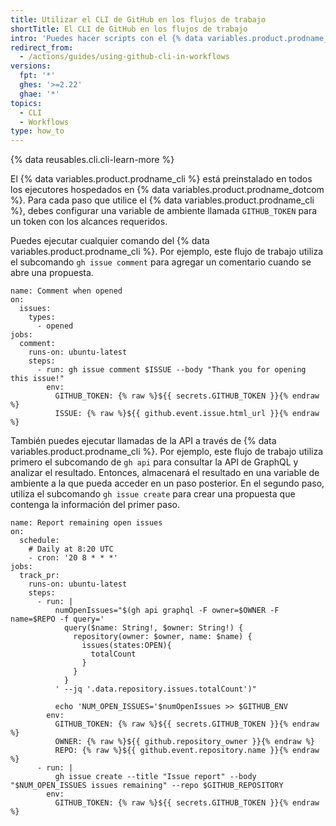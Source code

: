```yaml
---
title: Utilizar el CLI de GitHub en los flujos de trabajo
shortTitle: El CLI de GitHub en los flujos de trabajo
intro: 'Puedes hacer scripts con el {% data variables.product.prodname_cli %} en los flujos de trabajo de {% data variables.product.prodname_actions %}.'
redirect_from:
  - /actions/guides/using-github-cli-in-workflows
versions:
  fpt: '*'
  ghes: '>=2.22'
  ghae: '*'
topics:
  - CLI
  - Workflows
type: how_to
---
```


{% data reusables.cli.cli-learn-more %}

El {% data variables.product.prodname_cli %} está preinstalado en todos los ejecutores hospedados en {% data variables.product.prodname_dotcom %}. Para cada paso que utilice el {% data variables.product.prodname_cli %}, debes configurar una variable de ambiente llamada `GITHUB_TOKEN` para un token con los alcances requeridos.

Puedes ejecutar cualquier comando del {% data variables.product.prodname_cli %}. Por ejemplo, este flujo de trabajo utiliza el subcomando `gh issue comment` para agregar un comentario cuando se abre una propuesta.

```yaml{:copy}
name: Comment when opened
on:
  issues:
    types:
      - opened
jobs:
  comment:
    runs-on: ubuntu-latest
    steps:
      - run: gh issue comment $ISSUE --body "Thank you for opening this issue!"
        env:
          GITHUB_TOKEN: {% raw %}${{ secrets.GITHUB_TOKEN }}{% endraw %}
          ISSUE: {% raw %}${{ github.event.issue.html_url }}{% endraw %}
```

También puedes ejecutar llamadas de la API a través de {% data variables.product.prodname_cli %}. Por ejemplo, este flujo de trabajo utiliza primero el subcomando de `gh api` para consultar la API de GraphQL y analizar el resultado. Entonces, almacenará el resultado en una variable de ambiente a la que pueda acceder en un paso posterior. En el segundo paso, utiliza el subcomando `gh issue create` para crear una propuesta que contenga la información del primer paso.

```yaml{:copy}
name: Report remaining open issues
on: 
  schedule: 
    # Daily at 8:20 UTC
    - cron: '20 8 * * *'
jobs:
  track_pr:
    runs-on: ubuntu-latest
    steps:
      - run: |
          numOpenIssues="$(gh api graphql -F owner=$OWNER -F name=$REPO -f query='
            query($name: String!, $owner: String!) {
              repository(owner: $owner, name: $name) {
                issues(states:OPEN){
                  totalCount
                }
              }
            }
          ' --jq '.data.repository.issues.totalCount')"

          echo 'NUM_OPEN_ISSUES='$numOpenIssues >> $GITHUB_ENV
        env:
          GITHUB_TOKEN: {% raw %}${{ secrets.GITHUB_TOKEN }}{% endraw %}
          OWNER: {% raw %}${{ github.repository_owner }}{% endraw %}
          REPO: {% raw %}${{ github.event.repository.name }}{% endraw %}
      - run: |
          gh issue create --title "Issue report" --body "$NUM_OPEN_ISSUES issues remaining" --repo $GITHUB_REPOSITORY
        env:
          GITHUB_TOKEN: {% raw %}${{ secrets.GITHUB_TOKEN }}{% endraw %}
```
